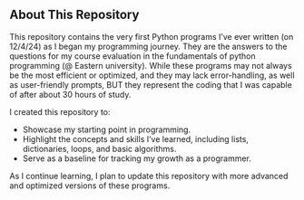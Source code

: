 ## About This Repository

This repository contains the very first Python programs I’ve ever written (on 12/4/24) as I began my programming journey. They are the answers to the questions for my course evaluation in the fundamentals of python programming (@ Eastern university). While these programs may not always be the most efficient or optimized, and they may lack error-handling, as well as user-friendly prompts, BUT they represent the coding that I was capable of after about 30 hours of study.

I created this repository to:
- Showcase my starting point in programming.
- Highlight the concepts and skills I’ve learned, including lists, dictionaries, loops, and basic algorithms.
- Serve as a baseline for tracking my growth as a programmer.

As I continue learning, I plan to update this repository with more advanced and optimized versions of these programs.

